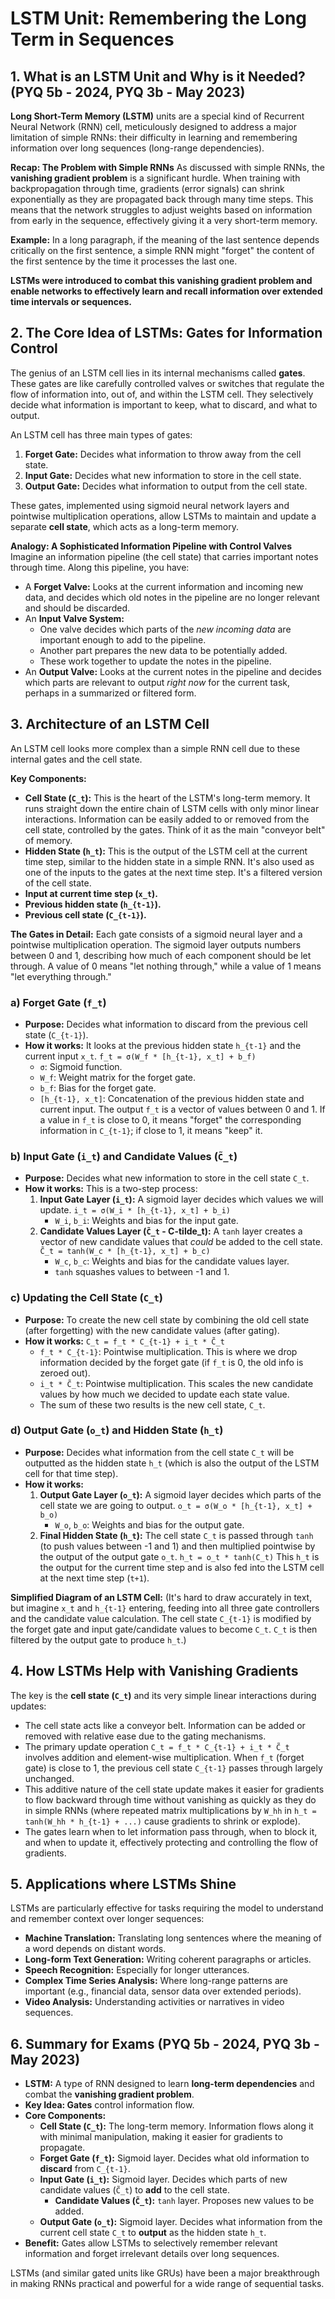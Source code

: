 # LSTM Unit: Remembering the Long Term in Sequences

## 1. What is an LSTM Unit and Why is it Needed? (PYQ 5b - 2024, PYQ 3b - May 2023)

**Long Short-Term Memory (LSTM)** units are a special kind of Recurrent Neural Network (RNN) cell, meticulously designed to address a major limitation of simple RNNs: their difficulty in learning and remembering information over long sequences (long-range dependencies).

**Recap: The Problem with Simple RNNs**
As discussed with simple RNNs, the **vanishing gradient problem** is a significant hurdle. When training with backpropagation through time, gradients (error signals) can shrink exponentially as they are propagated back through many time steps. This means that the network struggles to adjust weights based on information from early in the sequence, effectively giving it a very short-term memory.

**Example:** In a long paragraph, if the meaning of the last sentence depends critically on the first sentence, a simple RNN might "forget" the content of the first sentence by the time it processes the last one.

**LSTMs were introduced to combat this vanishing gradient problem and enable networks to effectively learn and recall information over extended time intervals or sequences.**

## 2. The Core Idea of LSTMs: Gates for Information Control

The genius of an LSTM cell lies in its internal mechanisms called **gates**. These gates are like carefully controlled valves or switches that regulate the flow of information into, out of, and within the LSTM cell. They selectively decide what information is important to keep, what to discard, and what to output.

An LSTM cell has three main types of gates:
1.  **Forget Gate:** Decides what information to throw away from the cell state.
2.  **Input Gate:** Decides what new information to store in the cell state.
3.  **Output Gate:** Decides what information to output from the cell state.

These gates, implemented using sigmoid neural network layers and pointwise multiplication operations, allow LSTMs to maintain and update a separate **cell state**, which acts as a long-term memory.

**Analogy: A Sophisticated Information Pipeline with Control Valves**
Imagine an information pipeline (the cell state) that carries important notes through time. Along this pipeline, you have:
*   A **Forget Valve:** Looks at the current information and incoming new data, and decides which old notes in the pipeline are no longer relevant and should be discarded.
*   An **Input Valve System:**
    *   One valve decides which parts of the *new incoming data* are important enough to add to the pipeline.
    *   Another part prepares the new data to be potentially added.
    *   These work together to update the notes in the pipeline.
*   An **Output Valve:** Looks at the current notes in the pipeline and decides which parts are relevant to output *right now* for the current task, perhaps in a summarized or filtered form.

## 3. Architecture of an LSTM Cell

An LSTM cell looks more complex than a simple RNN cell due to these internal gates and the cell state.

**Key Components:**

*   **Cell State (`C_t`):** This is the heart of the LSTM's long-term memory. It runs straight down the entire chain of LSTM cells with only minor linear interactions. Information can be easily added to or removed from the cell state, controlled by the gates. Think of it as the main "conveyor belt" of memory.
*   **Hidden State (`h_t`):** This is the output of the LSTM cell at the current time step, similar to the hidden state in a simple RNN. It's also used as one of the inputs to the gates at the next time step. It's a filtered version of the cell state.
*   **Input at current time step (`x_t`).**
*   **Previous hidden state (`h_{t-1}`).**
*   **Previous cell state (`C_{t-1}`).**

**The Gates in Detail:**
Each gate consists of a sigmoid neural layer and a pointwise multiplication operation. The sigmoid layer outputs numbers between 0 and 1, describing how much of each component should be let through. A value of 0 means "let nothing through," while a value of 1 means "let everything through."

### a) Forget Gate (`f_t`)
*   **Purpose:** Decides what information to discard from the previous cell state (`C_{t-1}`).
*   **How it works:** It looks at the previous hidden state `h_{t-1}` and the current input `x_t`.
    `f_t = σ(W_f * [h_{t-1}, x_t] + b_f)`
    *   `σ`: Sigmoid function.
    *   `W_f`: Weight matrix for the forget gate.
    *   `b_f`: Bias for the forget gate.
    *   `[h_{t-1}, x_t]`: Concatenation of the previous hidden state and current input.
    The output `f_t` is a vector of values between 0 and 1. If a value in `f_t` is close to 0, it means "forget" the corresponding information in `C_{t-1}`; if close to 1, it means "keep" it.

### b) Input Gate (`i_t`) and Candidate Values (`C̃_t`)
*   **Purpose:** Decides what new information to store in the cell state `C_t`.
*   **How it works:** This is a two-step process:
    1.  **Input Gate Layer (`i_t`):** A sigmoid layer decides which values we will update.
        `i_t = σ(W_i * [h_{t-1}, x_t] + b_i)`
        *   `W_i`, `b_i`: Weights and bias for the input gate.
    2.  **Candidate Values Layer (`C̃_t` - C-tilde_t):** A `tanh` layer creates a vector of new candidate values that *could* be added to the cell state.
        `C̃_t = tanh(W_c * [h_{t-1}, x_t] + b_c)`
        *   `W_c`, `b_c`: Weights and bias for the candidate values layer.
        *   `tanh` squashes values to between -1 and 1.

### c) Updating the Cell State (`C_t`)
*   **Purpose:** To create the new cell state by combining the old cell state (after forgetting) with the new candidate values (after gating).
*   **How it works:**
    `C_t = f_t * C_{t-1} + i_t * C̃_t`
    *   `f_t * C_{t-1}`: Pointwise multiplication. This is where we drop information decided by the forget gate (if `f_t` is 0, the old info is zeroed out).
    *   `i_t * C̃_t`: Pointwise multiplication. This scales the new candidate values by how much we decided to update each state value.
    *   The sum of these two results is the new cell state, `C_t`.

### d) Output Gate (`o_t`) and Hidden State (`h_t`)
*   **Purpose:** Decides what information from the cell state `C_t` will be outputted as the hidden state `h_t` (which is also the output of the LSTM cell for that time step).
*   **How it works:**
    1.  **Output Gate Layer (`o_t`):** A sigmoid layer decides which parts of the cell state we are going to output.
        `o_t = σ(W_o * [h_{t-1}, x_t] + b_o)`
        *   `W_o`, `b_o`: Weights and bias for the output gate.
    2.  **Final Hidden State (`h_t`):** The cell state `C_t` is passed through `tanh` (to push values between -1 and 1) and then multiplied pointwise by the output of the output gate `o_t`.
        `h_t = o_t * tanh(C_t)`
    This `h_t` is the output for the current time step and is also fed into the LSTM cell at the next time step (`t+1`).

**Simplified Diagram of an LSTM Cell:**
(It's hard to draw accurately in text, but imagine `x_t` and `h_{t-1}` entering, feeding into all three gate controllers and the candidate value calculation. The cell state `C_{t-1}` is modified by the forget gate and input gate/candidate values to become `C_t`. `C_t` is then filtered by the output gate to produce `h_t`.)

## 4. How LSTMs Help with Vanishing Gradients

The key is the **cell state (`C_t`)** and its very simple linear interactions during updates:
*   The cell state acts like a conveyor belt. Information can be added or removed with relative ease due to the gating mechanisms.
*   The primary update operation `C_t = f_t * C_{t-1} + i_t * C̃_t` involves addition and element-wise multiplication. When `f_t` (forget gate) is close to 1, the previous cell state `C_{t-1}` passes through largely unchanged.
*   This additive nature of the cell state update makes it easier for gradients to flow backward through time without vanishing as quickly as they do in simple RNNs (where repeated matrix multiplications by `W_hh` in `h_t = tanh(W_hh * h_{t-1} + ...)` cause gradients to shrink or explode).
*   The gates learn when to let information pass through, when to block it, and when to update it, effectively protecting and controlling the flow of gradients.

## 5. Applications where LSTMs Shine

LSTMs are particularly effective for tasks requiring the model to understand and remember context over longer sequences:
*   **Machine Translation:** Translating long sentences where the meaning of a word depends on distant words.
*   **Long-form Text Generation:** Writing coherent paragraphs or articles.
*   **Speech Recognition:** Especially for longer utterances.
*   **Complex Time Series Analysis:** Where long-range patterns are important (e.g., financial data, sensor data over extended periods).
*   **Video Analysis:** Understanding activities or narratives in video sequences.

## 6. Summary for Exams (PYQ 5b - 2024, PYQ 3b - May 2023)

*   **LSTM:** A type of RNN designed to learn **long-term dependencies** and combat the **vanishing gradient problem**.
*   **Key Idea: Gates** control information flow.
*   **Core Components:**
    *   **Cell State (`C_t`):** The long-term memory. Information flows along it with minimal manipulation, making it easier for gradients to propagate.
    *   **Forget Gate (`f_t`):** Sigmoid layer. Decides what old information to **discard** from `C_{t-1}`.
    *   **Input Gate (`i_t`):** Sigmoid layer. Decides which parts of new candidate values (`C̃_t`) to **add** to the cell state.
        *   **Candidate Values (`C̃_t`):** `tanh` layer. Proposes new values to be added.
    *   **Output Gate (`o_t`):** Sigmoid layer. Decides what information from the current cell state `C_t` to **output** as the hidden state `h_t`.
*   **Benefit:** Gates allow LSTMs to selectively remember relevant information and forget irrelevant details over long sequences.

LSTMs (and similar gated units like GRUs) have been a major breakthrough in making RNNs practical and powerful for a wide range of sequential tasks. 